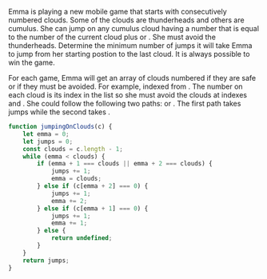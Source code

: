Emma is playing a new mobile game that starts with consecutively numbered clouds. Some of the clouds are thunderheads and others are cumulus. She can jump on any cumulus cloud having a number that is equal to the number of the current cloud plus  or . She must avoid the thunderheads. Determine the minimum number of jumps it will take Emma to jump from her starting postion to the last cloud. It is always possible to win the game.

For each game, Emma will get an array of clouds numbered  if they are safe or  if they must be avoided. For example,  indexed from . The number on each cloud is its index in the list so she must avoid the clouds at indexes  and . She could follow the following two paths:  or . The first path takes jumps while the second takes .

```javascript
function jumpingOnClouds(c) {
    let emma = 0;
    let jumps = 0;
    const clouds = c.length - 1;
    while (emma < clouds) {
        if (emma + 1 === clouds || emma + 2 === clouds) {
            jumps += 1;
            emma = clouds;
        } else if (c[emma + 2] === 0) {
            jumps += 1;
            emma += 2;
        } else if (c[emma + 1] === 0) {
            jumps += 1;
            emma += 1;
        } else {
            return undefined;
        }
    }
    return jumps;
}
```
